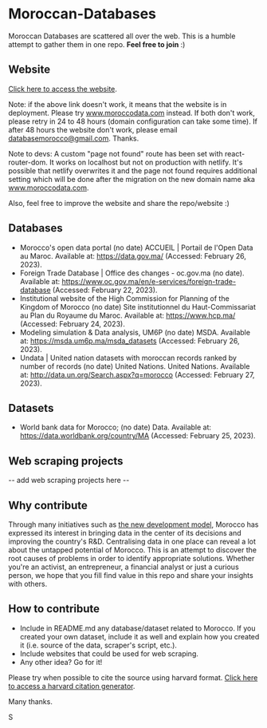 # Moroccan-Databases
Moroccan Databases are scattered all over the web. This is a humble attempt to gather them in one repo. **Feel free to join** :)

## Website
[Click here to access the website](https://moroccodata.netlify.app/).

Note: if the above link doesn't work, it means that the website is in deployment. Please try www.moroccodata.com instead. If both don't work, please retry in 24 to 48 hours (domain configuration can take some time). If after 48 hours the website don't work, please email databasemorocco@gmail.com. Thanks.

Note to devs: A custom "page not found" route has been set with react-router-dom. It works on localhost but not on production with netlify. It's possible that netlify overwrites it and the page not found requires additional setting which will be done after the migration on the new domain name aka www.moroccodata.com.

Also, feel free to improve the website and share the repo/website :)

## Databases
- Morocco's open data portal (no date) ACCUEIL | Portail de l'Open Data au Maroc. Available at: https://data.gov.ma/ (Accessed: February 26, 2023). 
- Foreign Trade Database | Office des changes - oc.gov.ma (no date). Available at: https://www.oc.gov.ma/en/e-services/foreign-trade-database (Accessed: February 22, 2023). 
- Institutional website of the High Commission for Planning of the Kingdom of Morocco (no date) Site institutionnel du Haut-Commissariat au Plan du Royaume du Maroc. Available at: https://www.hcp.ma/ (Accessed: February 24, 2023).
- Modeling simulation &amp; Data analysis, UM6P (no date) MSDA. Available at: https://msda.um6p.ma/msda_datasets (Accessed: February 26, 2023). 
- Undata | United nation datasets with moroccan records ranked by number of records (no date) United Nations. United Nations. Available at: http://data.un.org/Search.aspx?q=morocco (Accessed: February 27, 2023). 

## Datasets
- World bank data for Morocco; (no date) Data. Available at: https://data.worldbank.org/country/MA (Accessed: February 25, 2023). 

## Web scraping projects
-- add web scraping projects here --

## Why contribute
Through many initiatives such as [the new development model](https://www.hcp.ma/Nouveau-modele-de-developpement_r594.html), Morocco has expressed its interest in bringing data in the center of its decisions and improving the country's R&D. Centralising data in one place can reveal a lot about the untapped potential of Morocco. This is an attempt to discover the root causes of problems in order to identify appropriate solutions. Whether you're an activist, an entrepreneur, a financial analyst or just a curious person, we hope that you fill find value in this repo and share your insights with others.

## How to contribute
- Include in README.md any database/dataset related to Morocco. If you created your own dataset, include it as well and explain how you created it (i.e. source of the data, scraper's script, etc.).
- Include websites that could be used for web scraping.
- Any other idea? Go for it!

Please try when possible to cite the source using harvard format. [Click here to access a harvard citation generator](https://www.citethisforme.com/cite/website).

Many thanks.


S
